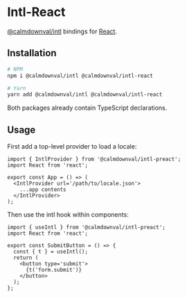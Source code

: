# Intl-React

[@calmdownval/intl](https://github.com/CalmDownVal/intl/tree/master/packages/intl)
bindings for [React](https://reactjs.org/).

## Installation

```sh
# NPM
npm i @calmdownval/intl @calmdownval/intl-react

# Yarn
yarn add @calmdownval/intl @calmdownval/intl-react
```

Both packages already contain TypeScript declarations.

## Usage

First add a top-level provider to load a locale:

```tsx
import { IntlProvider } from '@calmdownval/intl-preact';
import React from 'react';

export const App = () => (
  <IntlProvider url='/path/to/locale.json'>
    ...app contents
  </IntlProvider>
);
```

Then use the intl hook within components:

```tsx
import { useIntl } from '@calmdownval/intl-preact';
import React from 'react';

export const SubmitButton = () => {
  const { t } = useIntl();
  return (
    <button type='submit'>
      {t('form.submit')}
    </button>
  );
};
```
